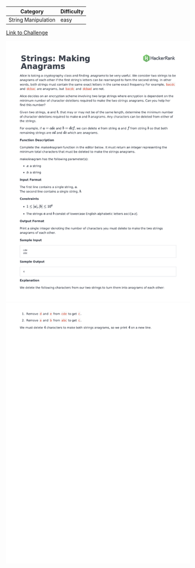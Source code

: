 | Category            | Difficulty |
| ------------------- | ---------- |
| String Manipulation | easy       |

[Link to Challenge](https://www.hackerrank.com/challenges/ctci-making-anagrams/problem)

![Description Part 1](./Description1.png)
![Description Part 2](./Description2.png)

